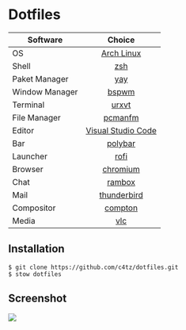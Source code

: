 # Dotfiles

| Software | Choice
| ------------- |:-------------:
| OS | [Arch Linux](https://www.archlinux.org/)
| Shell | [zsh](https://wiki.archlinux.org/index.php/zsh)
| Paket Manager | [yay](https://github.com/Jguer/yay)
| Window Manager | [bspwm](https://wiki.archlinux.org/index.php/bspwm)
| Terminal      | [urxvt](https://wiki.archlinux.org/index.php/Rxvt-unicode)
| File Manager | [pcmanfm](https://wiki.archlinux.org/index.php/PCManFM)
| Editor      | [Visual Studio Code](https://wiki.archlinux.org/index.php/Visual_Studio_Code)
| Bar | [polybar](https://github.com/jaagr/polybar)
| Launcher | [rofi](https://wiki.archlinux.org/index.php/rofi)
| Browser | [chromium](https://wiki.archlinux.org/index.php/chromium)
| Chat | [rambox](https://github.com/ramboxapp/community-edition)
| Mail | [thunderbird](https://wiki.archlinux.org/index.php/thunderbird)
| Compositor | [compton](https://wiki.archlinux.org/index.php/compton)
| Media | [vlc](https://wiki.archlinux.org/index.php/VLC_media_player)

## Installation

```shell
$ git clone https://github.com/c4tz/dotfiles.git
$ stow dotfiles
```

## Screenshot

![](https://raw.github.com/c4tz/dotfiles/master/screenshot.png)
